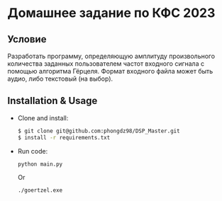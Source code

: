 # Домашнее задание по КФС 2023

## Условие
Разработать программу, определяющую амплитуду произвольного количества заданных пользователем частот входного сигнала с помощью алгоритма Гёрцеля. Формат входного файла может быть аудио, либо текстовый (на выбор).

## Installation & Usage

* Clone and install:

    ```sh
  $ git clone git@github.com:phongdz98/DSP_Master.git
  $ install -r requirements.txt
    ```
* Run code:
    ```sh
    python main.py
    ```
  Or
    ```sh
    ./goertzel.exe
    ```

